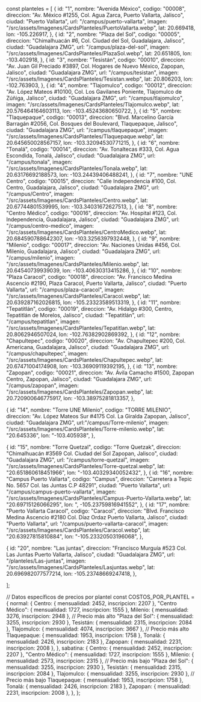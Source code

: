 const planteles = [
  {
    id: "1",
    nombre: "Avenida México",
    codigo: "00008",
    direccion: "Av. México #1255, Col. Agua Zarca, Puerto Vallarta, Jalisco",
    ciudad: "Puerto Vallarta",
    url: "/campus/puerto-vallarta",
    imagen: "/src/assets/Imagenes/CardsPlanteles/PuertoVallarta.webp",
    lat: 20.669418,
    lon: -105.226917,
  },
  {
    id: "2",
    nombre: "Plaza del Sol",
    codigo: "00005",
    direccion: "Chimalhuacán #6, Col. Ciudad del Sol, Guadalajara, Jalisco",
    ciudad: "Guadalajara ZMG",
    url: "/campus/plaza-del-sol",
    imagen: "/src/assets/Imagenes/CardsPlanteles/PlazaSol.webp",
    lat: 20.651805,
    lon: -103.402918,
  },
  {
    id: "3",
    nombre: "Tesistán",
    codigo: "00010",
    direccion: "Av. Juan Gil Preciado #3897, Col. Hogares de Nuevo México, Zapopan, Jalisco",
    ciudad: "Guadalajara ZMG",
    url: "/campus/tesistan",
    imagen: "/src/assets/Imagenes/CardsPlanteles/Tesistan.webp",
    lat: 20.806203,
    lon: -102.763903,
  },
  {
    id: "4",
    nombre: "Tlajomulco",
    codigo: "00012",
    direccion: "Av. López Mateos #10100, Col. Los Gavilanes Poniente, Tlajomulco de Zúñiga, Jalisco",
    ciudad: "Guadalajara ZMG",
    url: "/campus/tlajomulco",
    imagen: "/src/assets/Imagenes/CardsPlanteles/Tlajomulco.webp",
    lat: 20.576464164603113,
    lon: -103.45243680650722,
  },
  {
    id: "5",
    nombre: "Tlaquepaque",
    codigo: "00013",
    direccion: "Blvd. Marcelino García Barragán #2056, Col. Bosques del Boulevard, Tlaquepaque, Jalisco",
    ciudad: "Guadalajara ZMG",
    url: "/campus/tlaquepaque",
    imagen: "/src/assets/Imagenes/CardsPlanteles/Tlaquepaque.webp",
    lat: 20.645650028567157,
    lon: -103.32094530771215,
  },
  {
    id: "6",
    nombre: "Tonalá",
    codigo: "00014",
    direccion: "Av. Tonaltecas #333, Col. Agua Escondida, Tonalá, Jalisco",
    ciudad: "Guadalajara ZMG",
    url: "/campus/tonala",
    imagen: "/src/assets/Imagenes/CardsPlanteles/Tonala.webp",
    lat: 20.63176692188573,
    lon: -103.24439406488241,
  },
  {
    id: "7",
    nombre: "UNE Centro",
    codigo: "00015",
    direccion: "Calle Independencia #100, Col. Centro, Guadalajara, Jalisco",
    ciudad: "Guadalajara ZMG",
    url: "/campus/Centro",
    imagen: "/src/assets/Imagenes/CardsPlanteles/Centro.webp",
    lat: 20.67744801539995,
    lon: -103.34031672627513,
  },
  {
    id: "8",
    nombre: "Centro Médico",
    codigo: "00016",
    direccion: "Av. Hospital #123, Col. Independencia, Guadalajara, Jalisco",
    ciudad: "Guadalajara ZMG",
    url: "/campus/centro-medico",
    imagen: "/src/assets/Imagenes/CardsPlanteles/CentroMedico.webp",
    lat: 20.684590788642307,
    lon: -103.3256397932448,
  },
  {
    id: "9",
    nombre: "Milenio",
    codigo: "00017",
    direccion: "Av. Naciones Unidas #456, Col. Milenio, Guadalajara, Jalisco",
    ciudad: "Guadalajara ZMG",
    url: "/campus/milenio",
    imagen: "/src/assets/Imagenes/CardsPlanteles/Milenio.webp",
    lat: 20.64540739939039,
    lon: -103.40630313415286,
  },
  {
    id: "10",
    nombre: "Plaza Caracol",
    codigo: "00018",
    direccion: "Av. Francisco Medina Ascencio #2190, Plaza Caracol, Puerto Vallarta, Jalisco",
    ciudad: "Puerto Vallarta",
    url: "/campus/plaza-caracol",
    imagen: "/src/assets/Imagenes/CardsPlanteles/Caracol.webp",
    lat: 20.639287162026815,
    lon: -105.23323589513319,
  },
  {
    id: "11",
    nombre: "Tepatitlán",
    codigo: "00019",
    direccion: "Av. Hidalgo #300, Centro, Tepatitlán de Morelos, Jalisco",
    ciudad: "Tepatitlán",
    url: "/campus/tepatitlan",
    imagen: "/src/assets/Imagenes/CardsPlanteles/Tepatitlan.webp",
    lat: 20.8062946507024,
    lon: -102.76382902869392,
  },
  {
    id: "12",
    nombre: "Chapultepec",
    codigo: "00020",
    direccion: "Av. Chapultepec #200, Col. Americana, Guadalajara, Jalisco",
    ciudad: "Guadalajara ZMG",
    url: "/campus/chapultepec",
    imagen: "/src/assets/Imagenes/CardsPlanteles/Chapultepec.webp",
    lat: 20.67471004174908,
    lon: -103.36909119392195,
  },
  {
    id: "13",
    nombre: "Zapopan",
    codigo: "00021",
    direccion: "Av. Ávila Camacho #1500, Zapopan Centro, Zapopan, Jalisco",
    ciudad: "Guadalajara ZMG",
    url: "/campus/zapopan",
    imagen: "/src/assets/Imagenes/CardsPlanteles/Zapopan.webp",
    lat: 20.720900646775917,
    lon: -103.38975281813357,
  },
 
  {
    id: "14",
    nombre: "Torre UNE Milenio",
    codigo: "TORRE MILENIO",
    direccion: "Av. López Mateos Sur #4175 Col. La Giralda Zapopan, Jalisco",
    ciudad: "Guadalajara ZMG",
    url:"/campus/Torre-milenio",
    imagen: "/src/assets/Imagenes/CardsPlanteles/Torre-milenio.webp",
    lat: "20.645336",
    lon: "-103.405938",
  },
  
  {
    id: "15",
    nombre: "Torre Quetzal",
    codigo: "Torre Quetzak",
    direccion: "Chimalhuacán #3569 Col. Ciudad del Sol Zapopan, Jalisco",
    ciudad: "Guadalajara ZMG",
    url: "/campus/torre-quetzal",
    imagen: "/src/assets/Imagenes/CardsPlanteles/Torre-quetzal.webp",
    lat: "20.651860618451966",
    lon: "-103.40329340052432",
  },
  {
    id: "16",
    nombre: "Campus Puerto Vallarta",
    codigo: "Campus",
    direccion: "Carretera a Tepic No. 5657 Col. las Juntas C.P 48291",
    ciudad: "Puerto Vallarta",
    url: "/campus/campus-puerto-vallarta",
    imagen: "/src/assets/Imagenes/CardsPlanteles/Campus-Puerto-Vallarta.webp",
    lat: "20.69715126066295",
    lon: ", -105.23759816941552",
  },
  {
    id: "17",
    nombre: "Puerto Vallarta Caracol",
    codigo: "Caracol",
    direccion: "Blvd. Francisco Medina Ascencio #2180 Col. Díaz Ordaz Puerto Vallarta, Jalisco",
    ciudad: "Puerto Vallarta",
    url: "/campus/puerto-vallarta-caracol",
    imagen: "/src/assets/Imagenes/CardsPlanteles/Caracol.webp",
    lat: "20.63927815810884",
    lon: "-105.23320503196068",
  },


   {
    id: "20",
    nombre: "Las juntas",
    direccion: "Francisco Murguía #523 Col. Las Juntas Puerto Vallarta, Jalisco",
    ciudad: "Guadalajara ZMG",
    url: "/planteles/Las-juntas",
    imagen: "/src/assets/Imagenes/CardsPlanteles/Lasjuntas.webp",
    lat: 20.696982077577214,
    lon:  -105.23748669247418,
  },
 
 
  
 
  
 
];

































// Datos específicos de precios por plantel
const COSTOS_POR_PLANTEL = {
    normal: {
        Centro: { mensualidad: 2452, inscripcion: 2207 },
        "Centro Médico": { mensualidad: 1727, inscripcion: 1555 },
        Milenio: { mensualidad: 3276, inscripcion: 2948 }, // Precio más alto
        "Plaza del Sol": { mensualidad: 3255, inscripcion: 2930 },
        Tesistán: { mensualidad: 2315, inscripcion: 2084 },
        Tlajomulco: { mensualidad: 4074, inscripcion: 3667 }, // Precio más alto
        Tlaquepaque: { mensualidad: 1953, inscripcion: 1758 },
        Tonalá: { mensualidad: 2426, inscripcion: 2183 },
        Zapopan: { mensualidad: 2231, inscripcion: 2008 },
    },
    sabatina: {
        Centro: { mensualidad: 2452, inscripcion: 2207 },
        "Centro Médico": { mensualidad: 1727, inscripcion: 1555 },
        Milenio: { mensualidad: 2573, inscripcion: 2315 }, // Precio más bajo
        "Plaza del Sol": { mensualidad: 3255, inscripcion: 2930 },
        Tesistán: { mensualidad: 2315, inscripcion: 2084 },
        Tlajomulco: { mensualidad: 3255, inscripcion: 2930 }, // Precio más bajo
        Tlaquepaque: { mensualidad: 1953, inscripcion: 1758 },
        Tonalá: { mensualidad: 2426, inscripcion: 2183 },
        Zapopan: { mensualidad: 2231, inscripcion: 2008 },
    },
};
